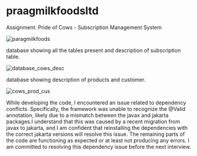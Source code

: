 # praagmilkfoodsltd
 Assignment: Pride of Cows - Subscription Management System


 ![paragmilkfoods](https://github.com/user-attachments/assets/09972462-f6bb-4352-9885-075394530409)

database showing all the tables present and description of subscription table.

![database_cows_desc](https://github.com/user-attachments/assets/8b5517d7-599f-44e2-a55c-3cc9efb654cc)

database showing description of products and customer.

![cows_prod_cus](https://github.com/user-attachments/assets/38fda3ec-de34-4609-8007-b4e4df4f761b)

While developing the code, I encountered an issue related to dependency conflicts. Specifically, the framework was unable to recognize the @Valid annotation, likely due to a mismatch between the javax and jakarta packages.I understand that this was caused by a recent migration from javax to jakarta, and I am confident that reinstalling the dependencies with the correct jakarta versions will resolve this issue.
The remaining parts of the code are functioning as expected or at least not producing any errors. I am committed to resolving this dependency issue before the next interview.
